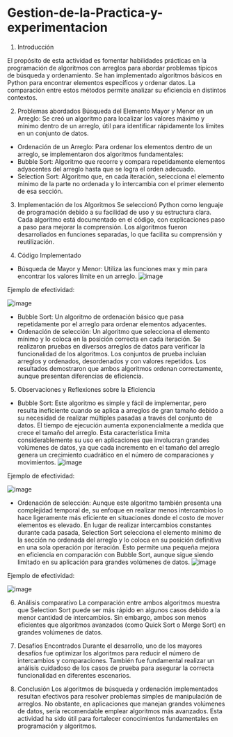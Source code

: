 # Gestion-de-la-Practica-y-experimentacion
1. Introducción
   
El propósito de esta actividad es fomentar habilidades prácticas en la programación de algoritmos con arreglos para abordar problemas típicos de búsqueda y ordenamiento. Se han implementado algoritmos básicos en Python para encontrar elementos específicos y ordenar datos. La comparación entre estos métodos permite analizar su eficiencia en distintos contextos.

2. Problemas abordados
Búsqueda del Elemento Mayor y Menor en un Arreglo: Se creó un algoritmo para localizar los valores máximo y mínimo dentro de un arreglo, útil para identificar rápidamente los límites en un conjunto de datos.
* Ordenación de un Arreglo: Para ordenar los elementos dentro de un arreglo, se implementaron dos algoritmos fundamentales:
* Bubble Sort: Algoritmo que recorre y compara repetidamente elementos adyacentes del arreglo hasta que se logra el orden adecuado.
* Selection Sort: Algoritmo que, en cada iteración, selecciona el elemento mínimo de la parte no ordenada y lo intercambia con el primer elemento de esa sección.
  
3. Implementación de los Algoritmos
Se seleccionó Python como lenguaje de programación debido a su facilidad de uso y su estructura clara. Cada algoritmo está documentado en el código, con explicaciones paso a paso para mejorar la comprensión. Los algoritmos fueron desarrollados en funciones separadas, lo que facilita su comprensión y reutilización.

4. Código Implementado
* Búsqueda de Mayor y Menor: Utiliza las funciones max y min para encontrar los valores límite en un arreglo.
![image](https://github.com/user-attachments/assets/1d6ca0af-1043-4c75-a78f-d479c0c1b72d)


Ejemplo de efectividad:


![image](https://github.com/user-attachments/assets/7985ddec-7193-4424-9599-44a305ece51b)
* Bubble Sort: Un algoritmo de ordenación básico que pasa repetidamente por el arreglo para ordenar elementos adyacentes.
* Ordenación de selección: Un algoritmo que selecciona el elemento mínimo y lo coloca en la posición correcta en cada iteración.
Se realizaron pruebas en diversos arreglos de datos para verificar la funcionalidad de los algoritmos. Los conjuntos de prueba incluían arreglos y ordenados, desordenados y con valores repetidos. Los resultados demostraron que ambos algoritmos ordenan correctamente, aunque presentan diferencias de eficiencia.

5. Observaciones y Reflexiones sobre la Eficiencia
* Bubble Sort: Este algoritmo es simple y fácil de implementar, pero resulta ineficiente cuando se aplica a arreglos de gran tamaño debido a su necesidad de realizar múltiples pasadas a través del conjunto de datos. El tiempo de ejecución aumenta exponencialmente a medida que crece el tamaño del arreglo. Esta característica limita considerablemente su uso en aplicaciones que involucran grandes volúmenes de datos, ya que cada incremento en el tamaño del arreglo genera un crecimiento cuadrático en el número de comparaciones y movimientos.
![image](https://github.com/user-attachments/assets/7d4ac4b8-1670-465d-95a0-c7ae0f33d8d5)


Ejemplo de efectividad:


![image](https://github.com/user-attachments/assets/92a7a06f-f0c0-4b90-a908-2910a00c39b4)
* Ordenación de selección: Aunque este algoritmo también presenta una complejidad temporal de, su enfoque en realizar menos intercambios lo hace ligeramente más eficiente en situaciones donde el costo de mover elementos es elevado. En lugar de realizar intercambios constantes durante cada pasada, Selection Sort selecciona el elemento mínimo de la sección no ordenada del arreglo y lo coloca en su posición definitiva en una sola operación por iteración. Esto permite una pequeña mejora en eficiencia en comparación con Bubble Sort, aunque sigue siendo limitado en su aplicación para grandes volúmenes de datos.
![image](https://github.com/user-attachments/assets/6ff70268-1621-480e-8704-4517a9a6d483)


Ejemplo de efectividad:


![image](https://github.com/user-attachments/assets/d13985db-33ed-4df5-87f5-ce54b8d3f642)

6. Análisis comparativo
La comparación entre ambos algoritmos muestra que Selection Sort puede ser más rápido en algunos casos debido a la menor cantidad de intercambios. Sin embargo, ambos son menos eficientes que algoritmos avanzados (como Quick Sort o Merge Sort) en grandes volúmenes de datos.

7. Desafíos Encontrados
Durante el desarrollo, uno de los mayores desafíos fue optimizar los algoritmos para reducir el número de intercambios y comparaciones. También fue fundamental realizar un análisis cuidadoso de los casos de prueba para asegurar la correcta funcionalidad en diferentes escenarios.

8. Conclusión
Los algoritmos de búsqueda y ordenación implementados resultan efectivos para resolver problemas simples de manipulación de arreglos. No obstante, en aplicaciones que manejan grandes volúmenes de datos, sería recomendable emplear algoritmos más avanzados. Esta actividad ha sido útil para fortalecer conocimientos fundamentales en programación y algoritmos.


